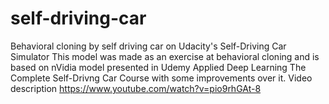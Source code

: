 # self-driving-car
Behavioral cloning by self driving car on Udacity's Self-Driving Car Simulator
This model was made as an exercise at behavioral cloning and is based on nVidia model presented in Udemy Applied Deep Learning The Complete Self-Drivng Car Course with some improvements over it.
Video description https://www.youtube.com/watch?v=pio9rhGAt-8
